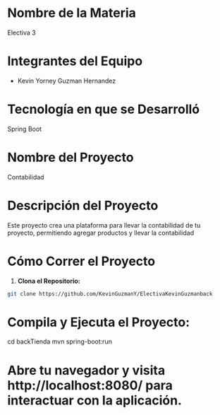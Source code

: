 
# Nombre de la Materia
Electiva 3


# Integrantes del Equipo
- Kevin Yorney Guzman Hernandez

# Tecnología en que se Desarrolló
Spring Boot

# Nombre del Proyecto
Contabilidad

# Descripción del Proyecto
Este proyecto crea una plataforma para llevar la contabilidad de tu proyecto, permitiendo agregar productos y llevar la contabilidad

# Cómo Correr el Proyecto
1. **Clona el Repositorio:**

```bash
git clone https://github.com/KevinGuzmanY/ElectivaKevinGuzmanback
```
# Compila y Ejecuta el Proyecto:

cd backTienda
mvn spring-boot:run

# Abre tu navegador y visita http://localhost:8080/ para interactuar con la aplicación.
